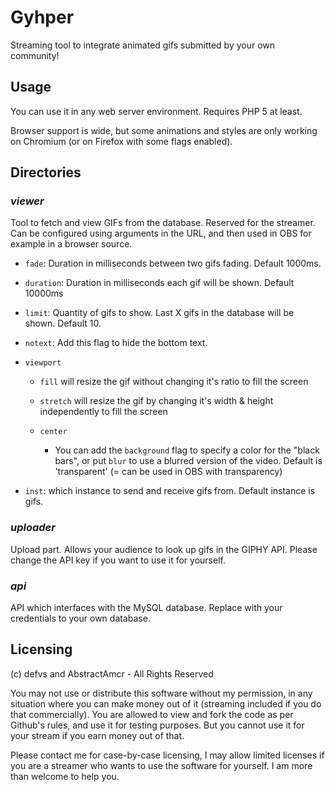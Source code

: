 # Gyhper

Streaming tool to integrate animated gifs submitted by your own community!

## Usage

You can use it in any web server environment. Requires PHP 5 at least.

Browser support is wide, but some animations and styles are only working on Chromium (or on Firefox with some flags enabled).

## Directories

### _viewer_

Tool to fetch and view GIFs from the database. Reserved for the streamer. Can be configured using arguments in the URL, and then used in OBS for example in a browser source.

- ``fade``: Duration in milliseconds between two gifs fading. Default 1000ms.

- ``duration``: Duration in milliseconds each gif will be shown. Default 10000ms

- ``limit``: Quantity of gifs to show. Last X gifs in the database will be shown. Default 10.

- ``notext``: Add this flag to hide the bottom text.

- ``viewport``

  - ``fill`` will resize the gif without changing it's ratio to fill the screen
  
  - ``stretch`` will resize the gif by changing it's width & height independently to fill the screen
  
  - ``center``
  
    - You can add the ``background`` flag to specify a color for the "black bars", or put ``blur`` to use a blurred 
    version of the video. Default is 'transparent' (= can be used in OBS with transparency)
  
- ``inst``: which instance to send and receive gifs from. Default instance is gifs.


### _uploader_

Upload part. Allows your audience to look up gifs in the GIPHY API. Please change the API key if you want to use it for yourself.

### _api_

API which interfaces with the MySQL database. Replace with your credentials to your own database.

## Licensing

(c) defvs and AbstractAmcr - All Rights Reserved

You may not use or distribute this software without my permission, in any situation where you can make money out of it (streaming included if you do that commercially). You are allowed to view and fork the code as per Github's rules, and use it for testing purposes. But you cannot use it for your stream if you earn money out of that.

Please contact me for case-by-case licensing, I may allow limited licenses if you are a streamer who wants to use the software for yourself. I am more than welcome to help you.
